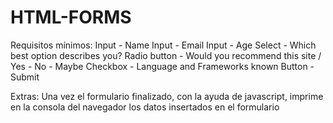 # HTML-FORMS


Requisitos mínimos:
Input - Name
Input - Email
Input - Age
Select - Which best option describes you?
Radio button - Would you recommend this site / Yes - No - Maybe
Checkbox - Language and Frameworks known
Button - Submit


Extras:
Una vez el formulario finalizado, con la ayuda de javascript, imprime en la consola del navegador los datos insertados en el formulario
